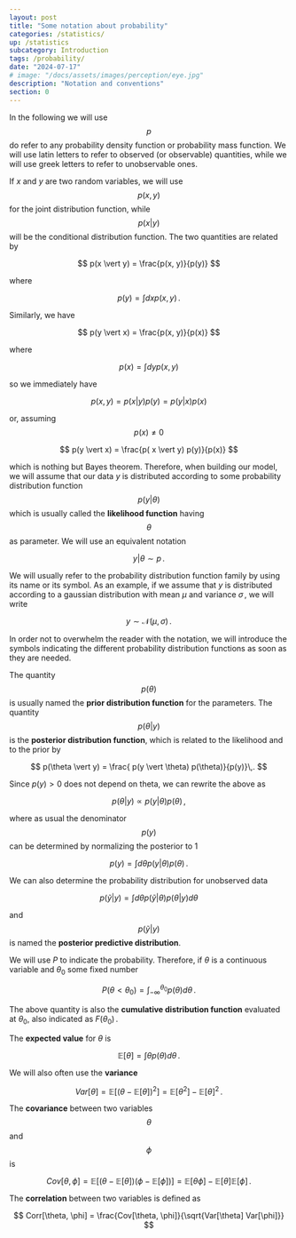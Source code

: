 ```yaml
---
layout: post
title: "Some notation about probability"
categories: /statistics/
up: /statistics
subcategory: Introduction
tags: /probability/
date: "2024-07-17"
# image: "/docs/assets/images/perception/eye.jpg"
description: "Notation and conventions"
section: 0
---
```


In the following we will use $$p$$ do refer to any probability density function
or probability mass function.
We will use latin letters to refer to observed (or observable) quantities,
while we will use greek letters to refer to unobservable ones.

If $x$ and $y$ are two random variables, we will use $$p(x, y)$$ for the joint
distribution function, while $$p(x \vert y)$$ will be the conditional distribution function.
The two quantities are related by

$$
p(x \vert y) = \frac{p(x, y)}{p(y)}
$$

where 

$$p(y) = \int dx p(x, y) \,.$$

Similarly, we have

$$
p(y \vert x) = \frac{p(x, y)}{p(x)}
$$

where 

$$
p(x) = \int dy p(x, y)
$$

so we immediately have

$$
p(x, y) = p( x \vert y) p(y) = p(y \vert x) p(x)
$$

or, assuming $$p(x) \neq 0$$

$$
p(y \vert x) = \frac{p( x \vert y) p(y)}{p(x)}
$$

which is nothing but Bayes theorem.
Therefore, when building our model, we will assume that our data $y$ is distributed according
to some probability distribution function
$$p(y \vert \theta)$$ which is usually called the **likelihood function**
having $$\theta$$ as parameter. We will use an equivalent notation

$$
y \vert \theta \sim p \,.
$$

We will usually refer to the probability distribution function family by using its name or its
symbol. As an example, if we assume that $y$ is distributed according to a gaussian distribution
with mean $\mu$ and variance $\sigma\,,$ we will write

$$
y \sim \mathcal{N}(\mu, \sigma)\,.
$$

In order not to overwhelm the reader with the notation, we will introduce the symbols indicating
the different probability distribution functions
as soon as they are needed.

The quantity $$p(\theta)$$ is usually named the **prior distribution function** for the parameters.
The quantity $$p(\theta \vert y)$$ is the **posterior distribution function**,
which is related to the likelihood and to the prior by

$$
p(\theta \vert y) = \frac{ p(y \vert \theta) p(\theta)}{p(y)}\,.
$$

Since $p(y)>0$ does not depend on theta, we can rewrite the above as

$$
p(\theta \vert y) \propto p(y \vert \theta) p(\theta)\,,
$$

where as usual the denominator $$p(y)$$ can be determined by normalizing the posterior to 1

$$
p(y) = \int d\theta p(y \vert \theta) p(\theta)\,.
$$

We can also determine the probability distribution for unobserved data 

$$
p(\tilde{y} \vert y) = \int d\theta p(\tilde{y} \vert \theta) p(\theta \vert y) d\theta
$$

and $$
p(\tilde{y} \vert y)$$ is named the **posterior predictive distribution**.

We will use $P$ to indicate the probability. Therefore, if $\theta$ is a continuous
variable and $\theta_0$ some fixed number

$$
P(\theta < \theta_0) = \int_{-\infty}^{\theta_0} p(\theta) d\theta \,.
$$

The above quantity is also the **cumulative distribution function** evaluated at $\theta_0$,
also indicated as $F(\theta_0)\,.$

The **expected value** for $\theta$ is

$$
\mathbb{E}[\theta] = \int \theta p(\theta) d\theta\,.
$$

We will also often use the **variance** 

$$
Var[\theta] = \mathbb{E}[(\theta - \mathbb{E}[\theta])^2] = \mathbb{E}[\theta^2] - \mathbb{E}[\theta]^2\,.
$$

The **covariance** between two variables $$\theta$$ and $$\phi$$ is

$$
Cov[\theta, \phi] = \mathbb{E}[(\theta - \mathbb{E}[\theta])(\phi - \mathbb{E}[\phi])] 
= \mathbb{E}[\theta \phi] - \mathbb{E}[\theta]\mathbb{E}[\phi]\,.
$$

The **correlation** between two variables is defined as

$$
Corr[\theta, \phi] = \frac{Cov[\theta, \phi]}{\sqrt{Var[\theta] Var[\phi]}}
$$
